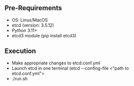 ## Pre-Requirements
- OS: Linux/MacOS
- etcd (version: 3.5.12)
- Python 3.11+
- etcd3 module (pip install etcd3)

## Execution
- Make appropriate changes to etcd.conf.yml 
- Launch etcd in one terminal (etcd --confing-file <"path to etcd.conf.yml">
- ./run.sh



